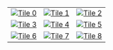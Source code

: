 ||||
|--|--|--|
| [![Tile 0](https://prestigiousdearestsphere.matricce.repl.co/test/0/0)](https://prestigiousdearestsphere.matricce.repl.co/mod/0/0) | [![Tile 1](https://prestigiousdearestsphere.matricce.repl.co/test/0/1)](https://prestigiousdearestsphere.matricce.repl.co/mod/0/1) | [![Tile 2](https://prestigiousdearestsphere.matricce.repl.co/test/0/2)](https://prestigiousdearestsphere.matricce.repl.co/mod/0/2) |
| [![Tile 3](https://prestigiousdearestsphere.matricce.repl.co/test/1/0)](https://prestigiousdearestsphere.matricce.repl.co/mod/1/0) | [![Tile 4](https://prestigiousdearestsphere.matricce.repl.co/test/1/1)](https://prestigiousdearestsphere.matricce.repl.co/mod/1/1) | [![Tile 5](https://prestigiousdearestsphere.matricce.repl.co/test/1/2)](https://prestigiousdearestsphere.matricce.repl.co/mod/1/2) |
| [![Tile 6](https://prestigiousdearestsphere.matricce.repl.co/test/2/0)](https://prestigiousdearestsphere.matricce.repl.co/mod/2/0) | [![Tile 7](https://prestigiousdearestsphere.matricce.repl.co/test/2/1)](https://prestigiousdearestsphere.matricce.repl.co/mod/2/1) | [![Tile 8](https://prestigiousdearestsphere.matricce.repl.co/test/2/2)](https://prestigiousdearestsphere.matricce.repl.co/mod/2/2) |
